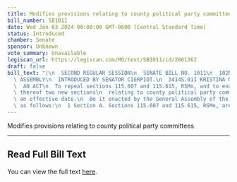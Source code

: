 ```yaml
---
title: Modifies provisions relating to county political party committees
bill_number: SB1011
date: Wed Jan 03 2024 00:00:00 GMT-0600 (Central Standard Time)
status: Introduced
chamber: Senate
sponsor: Unknown
vote_summary: Unavailable
legiscan_url: https://legiscan.com/MO/text/SB1011/id/2861362
draft: false
bill_text: "|\n  SECOND REGULAR SESSION\n  SENATE BILL NO. 1011\n  102ND GENERA L\
  \ ASSEMBLY\n  INTRODUCED BY SENATOR CIERPIOT.\n  3414S.01I KRISTINA MARTIN, Secretary\n\
  \  AN ACT\n  To repeal sections 115.607 and 115.615, RSMo, and to enact in lieu\
  \ thereof two new sections\n  relating to county political party committees, with\
  \ an effective date.\n  Be it enacted by the General Assembly of the State of Missouri,\
  \ as follows:\n  1 Section A. Sections 115.607 and 115.615, RSMo, are"
---
```

Modifies provisions relating to county political party committees

---

## Read Full Bill Text

You can view the full text [here](https://legiscan.com/MO/text/SB1011/id/2861362).
